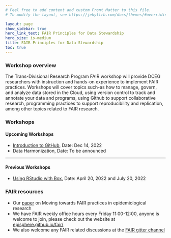 ```yaml
---
# Feel free to add content and custom Front Matter to this file.
# To modify the layout, see https://jekyllrb.com/docs/themes/#overriding-theme-defaults

layout: page
show_sidebar: true
hero_link_text: FAIR Principles for Data Stewardship
hero_size: is-medium
title: FAIR Principles for Data Stewardship
toc: true
---
```



### Workshop overview
The Trans-Divisional Research Program FAIR workshop will provide DCEG researchers with instruction and hands-on experience to implement FAIR practices. Workshops will cover topics such-as how to manage, govern, and analyze data stored in the Cloud, using version control to track and annotate your data and programs, using Github to support collaborative research, programming practices to support reproducibility and replication, among other topics related to FAIR research.



### Workshops

#### Upcoming Workshops 
- [Introduction to GitHub](https://dceg-workshops.github.io/fair_principles_for_data_stewardship/workshops/workshop_2), Date: Dec 14, 2022
- Data Harmonization, Date: To be announced
 
---
#### Previous Workshops
- [Using RStudio with Box](https://dceg-workshops.github.io/fair_principles_for_data_stewardship/workshops/workshop_1), Date: April 20, 2022 and July 20, 2022


### FAIR resources
- Our [paper](https://jonasalmeida.github.io/preprints/Montserrat_Garcia-Closas_2022_Moving_Towards_FAIR_preprint.pdf) on Moving towards FAIR practices in epidemiological research 
- We  have FAIR weekly office hours every Friday 11:00-12:00, anyone is welcome to join, please check out the website at [episphere.github.io/fair/](https://episphere.github.io/fair/)
- We also welcome any FAIR related discussions at the [FAIR gitter channel](https://gitter.im/episphere/Fair)
